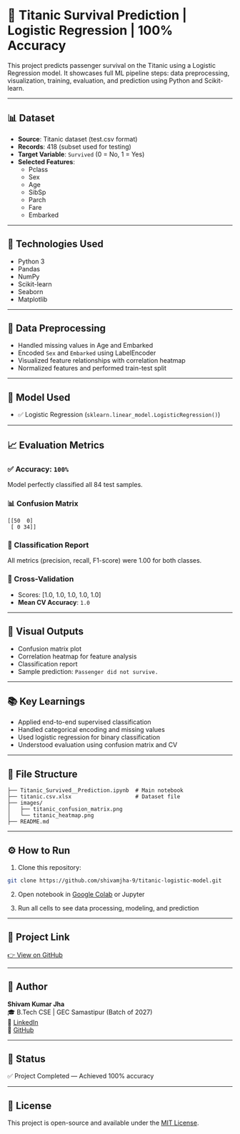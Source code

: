# 🚢 Titanic Survival Prediction | Logistic Regression | 100% Accuracy

This project predicts passenger survival on the Titanic using a Logistic Regression model. It showcases full ML pipeline steps: data preprocessing, visualization, training, evaluation, and prediction using Python and Scikit-learn.

---

## 📊 Dataset
- **Source**: Titanic dataset (test.csv format)
- **Records**: 418 (subset used for testing)
- **Target Variable**: `Survived` (0 = No, 1 = Yes)
- **Selected Features**:
  - Pclass
  - Sex
  - Age
  - SibSp
  - Parch
  - Fare
  - Embarked

---

## 🔧 Technologies Used
- Python 3
- Pandas
- NumPy
- Scikit-learn
- Seaborn
- Matplotlib

---

## 🧹 Data Preprocessing
- Handled missing values in Age and Embarked
- Encoded `Sex` and `Embarked` using LabelEncoder
- Visualized feature relationships with correlation heatmap
- Normalized features and performed train-test split

---

## 🤖 Model Used
- ✅ Logistic Regression (`sklearn.linear_model.LogisticRegression()`)

---

## 📈 Evaluation Metrics

### ✅ Accuracy: `100%`  
Model perfectly classified all 84 test samples.

### 📊 Confusion Matrix
```
[[50  0]
 [ 0 34]]
```

### 🧾 Classification Report
All metrics (precision, recall, F1-score) were 1.00 for both classes.

### 🔁 Cross-Validation
- Scores: [1.0, 1.0, 1.0, 1.0, 1.0]  
- **Mean CV Accuracy**: `1.0`

---

## 📸 Visual Outputs

- Confusion matrix plot
- Correlation heatmap for feature analysis
- Classification report
- Sample prediction: `Passenger did not survive.`

---

## 📚 Key Learnings
- Applied end-to-end supervised classification
- Handled categorical encoding and missing values
- Used logistic regression for binary classification
- Understood evaluation using confusion matrix and CV

---

## 📂 File Structure

```
├── Titanic_Survived__Prediction.ipynb  # Main notebook
├── titanic.csv.xlsx                    # Dataset file
├── images/
│   ├── titanic_confusion_matrix.png
│   └── titanic_heatmap.png
├── README.md
```

---

## ⚙️ How to Run

1. Clone this repository:
```bash
git clone https://github.com/shivamjha-9/titanic-logistic-model.git
```

2. Open notebook in [Google Colab](https://colab.research.google.com/) or Jupyter

3. Run all cells to see data processing, modeling, and prediction

---

## 🔗 Project Link
[👉 View on GitHub](https://github.com/shivamjha-9/titanic-logistic-model)

---

## 👤 Author

**Shivam Kumar Jha**  
🎓 B.Tech CSE | GEC Samastipur (Batch of 2027)  
🔗 [LinkedIn](https://www.linkedin.com/in/shivam-jha-a80825291)  
🐙 [GitHub](https://github.com/shivamjha-9)

---

## 📌 Status
✅ Project Completed — Achieved 100% accuracy

---

## 📝 License
This project is open-source and available under the [MIT License](LICENSE).
